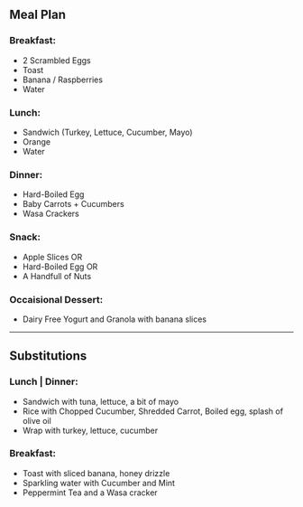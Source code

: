 ## Meal Plan

### Breakfast:
- 2 Scrambled Eggs
- Toast
- Banana / Raspberries
- Water

### Lunch:
- Sandwich (Turkey, Lettuce, Cucumber, Mayo)
- Orange
- Water

### Dinner:
- Hard-Boiled Egg
- Baby Carrots + Cucumbers
- Wasa Crackers

### Snack:
- Apple Slices OR
- Hard-Boiled Egg OR
- A Handfull of Nuts

### Occaisional Dessert:
- Dairy Free Yogurt and Granola with banana slices


----

## Substitutions

### Lunch | Dinner:
- Sandwich with tuna, lettuce, a bit of mayo
- Rice with Chopped Cucumber, Shredded Carrot, Boiled egg, splash of olive oil
- Wrap with turkey, lettuce, cucumber

### Breakfast:
- Toast with sliced banana, honey drizzle
- Sparkling water with Cucumber and Mint
- Peppermint Tea and a Wasa cracker

